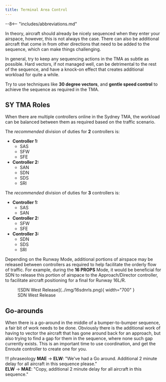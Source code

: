 ```yaml
---
title: Terminal Area Control
---
```


--8<-- "includes/abbreviations.md"

In theory, aircraft should already be nicely sequenced when they enter your airspace, however, this is not always the case. There can also be additional aircraft that come in from other directions that need to be added to the sequence, which can make things challenging.

In general, try to keep any sequencing actions in the TMA as subtle as possible. Hard vectors, if not managed well, can be detrimental to the rest of the sequence, and have a knock-on effect that creates additional workload for quite a while.

Try to use techniques like **30 degree vectors**, and **gentle speed control** to achieve the sequence as required in the TMA.

## SY TMA Roles
When there are multiple controllers online in the Sydney TMA, the workload can be balanced between them as required based on the traffic scenario.

The *recommended* division of duties for **2** controllers is:  

- **Controller 1:**  
    - SAS  
    - SFW  
    - SFE  
- **Controller 2:**  
    - SAN  
    - SDN  
    - SDS  
    - SRI  

The *recommended* division of duties for **3** controllers is:  
- **Controller 1:**  
    - SAS  
    - SAN  
- **Controller 2:**  
    - SFW  
    - SFE  
- **Controller 3:**  
    - SDN  
    - SDS  
    - SRI  

Depending on the Runway Mode, additional portions of airspace may be released between controllers as required to help facilitate the orderly flow of traffic. For example, during the **16 PROPS** Mode, it would be beneficial for SDN to release this portion of airspace to the Approach/Director controller, to facilitate aircraft positioning for a final for Runway 16L/R.

<figure markdown>
![SDN West Release](../img/16sdnrls.png){ width="700" }
  <figcaption>SDN West Release</figcaption>
</figure>

## Go-arounds
When there is a go-around in the middle of a bumper-to-bumper sequence, a fair bit of work needs to be done. Obviously there is the additional work of having to vector the aircraft that has gone around back for an approach, but also trying to find a gap for them in the sequence, where none such gap currently exists. This is an important time to use coordination, and get the Enroute controller to create one for you.

!!! phraseology
    <span class="hotline">**MAE** -> **ELW**</span>: "We've had a Go around. Additional 2 minute delay for all aircraft in this sequence please."  
    <span class="hotline">**ELW** -> **MAE**</span>: "Copy, additional 2 minute delay for all aircraft in this sequence."  